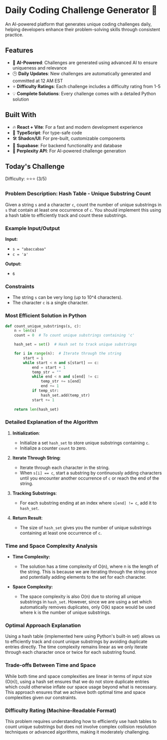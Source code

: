 # Daily Coding Challenge Generator 🚀

An AI-powered platform that generates unique coding challenges daily, helping developers enhance their problem-solving skills through consistent practice.

## Features

- 🤖 **AI-Powered**: Challenges are generated using advanced AI to ensure uniqueness and relevance
- 🕒 **Daily Updates**: New challenges are automatically generated and committed at 12 AM EST
- ⭐ **Difficulty Ratings**: Each challenge includes a difficulty rating from 1-5
- 💡 **Complete Solutions**: Every challenge comes with a detailed Python solution

## Built With

- 🔥 **React + Vite**: For a fast and modern development experience
- 🔷 **TypeScript**: For type-safe code
- 🛠️ **Shadcn/UI**: For pre-built, customizable components
- 🔌 **Supabase**: For backend functionality and database
- 🤖 **Perplexity API**: For AI-powered challenge generation

## Today's Challenge

Difficulty: ⭐⭐⭐ (3/5)

### Problem Description: Hash Table - Unique Substring Count

Given a string `s` and a character `c`, count the number of unique substrings in `s` that contain at least one occurrence of `c`. You should implement this using a hash table to efficiently track and count these substrings.

### Example Input/Output

**Input:**
- `s = "abaccabaa"` 
- `c = 'a'`

**Output:**
- `6`

### Constraints

- The string `s` can be very long (up to 10^4 characters).
- The character `c` is a single character.

### Most Efficient Solution in Python

```python
def count_unique_substrings(s, c):
    n = len(s)
    count = 0  # To count unique substrings containing 'c'

    hash_set = set()  # Hash set to track unique substrings

    for i in range(n):  # Iterate through the string
        start = i
        while start < n and s[start] == c:
            end = start + 1
            temp_str = ""
            while end < n and s[end] != c:
                temp_str += s[end]
                end += 1
            if temp_str:
                hash_set.add(temp_str)
            start += 1
    
    return len(hash_set)
```

### Detailed Explanation of the Algorithm

1. **Initialization**:
   - Initialize a set `hash_set` to store unique substrings containing `c`.
   - Initialize a counter `count` to zero.

2. **Iterate Through String**:
   - Iterate through each character in the string.
   - When `s[i] == c`, start a substring by continuously adding characters until you encounter another occurrence of `c` or reach the end of the string.

3. **Tracking Substrings**:
   - For each substring ending at an index where `s[end] != c`, add it to `hash_set`.

4. **Return Result**:
   - The size of `hash_set` gives you the number of unique substrings containing at least one occurrence of `c`.

### Time and Space Complexity Analysis

- **Time Complexity:**
  - The solution has a time complexity of O(n), where n is the length of the string. This is because we are iterating through the string once and potentially adding elements to the set for each character.

- **Space Complexity:**
  - The space complexity is also O(n) due to storing all unique substrings in `hash_set`. However, since we are using a set which automatically removes duplicates, only O(k) space would be used where k is the number of unique substrings.

### Optimal Approach Explanation

Using a hash table (implemented here using Python's built-in set) allows us to efficiently track and count unique substrings by avoiding duplicate entries directly. The time complexity remains linear as we only iterate through each character once or twice for each substring found.

### Trade-offs Between Time and Space

While both time and space complexities are linear in terms of input size (O(n)), using a hash set ensures that we do not store duplicate entries which could otherwise inflate our space usage beyond what is necessary. This approach ensures that we achieve both optimal time and space complexities given our constraints.

### Difficulty Rating (Machine-Readable Format)
This problem requires understanding how to efficiently use hash tables to count unique substrings but does not involve complex collision resolution techniques or advanced algorithms, making it moderately challenging.